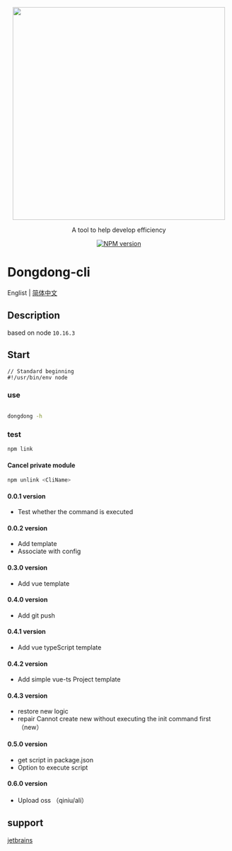 
<p align="center">
  <a href="https://www.npmjs.com/package/dongdong_cli">
    <img width="480" src="http://img.wangdongdong9264.xyz/DongdongDev.png">
  </a>
</p>

<div align="center">
A tool to help develop efficiency
    
[![NPM version][npm-image]][npm-url]

[npm-image]: http://img.shields.io/npm/v/antd.svg?style=flat-square
[npm-url]: https://www.npmjs.com/package/dongdong_cli
</div>

# Dongdong-cli

Englist | [简体中文](./README-zh_CN.md)

## Description

based on node `10.16.3`

## Start

```
// Standard beginning
#!/usr/bin/env node
```

### use

```bash

dongdong -h

```

### test

```bash
npm link
```

#### Cancel private module

```bash
npm unlink <CliName>
```

#### 0.0.1 version

* Test whether the command is executed

#### 0.0.2 version

* Add template
* Associate with config

#### 0.3.0 version

* Add vue template

#### 0.4.0 version

* Add git push

#### 0.4.1 version

* Add vue typeScript template

#### 0.4.2 version

* Add simple vue-ts Project template

#### 0.4.3 version

* restore new logic
* repair Cannot create new without executing the init command first（new）

#### 0.5.0 version

* get script in package.json
* Option to execute script

#### 0.6.0 version

* Upload oss （qiniu/ali）

## support

[jetbrains](https://www.jetbrains.com/?from=dongdong_cli)
